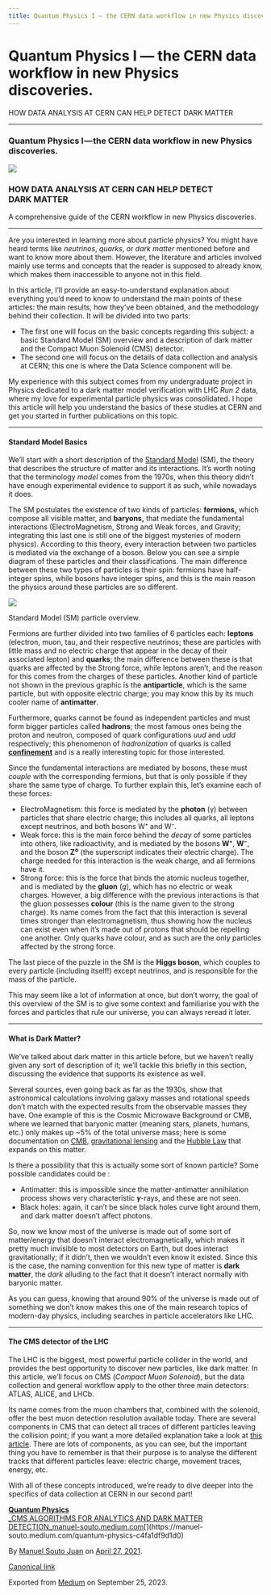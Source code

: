 ```yaml
---
title: Quantum Physics I — the CERN data workflow in new Physics discoveries
---
```


Quantum Physics I — the CERN data workflow in new Physics discoveries.
======================================================================

HOW DATA ANALYSIS AT CERN CAN HELP DETECT DARK MATTER

* * *

### Quantum Physics I — the CERN data workflow in new Physics discoveries.

![](https://cdn-images-1.medium.com/max/2560/1*M46lihvbDfpJl6ZGY6tgXg.jpeg)

### HOW DATA ANALYSIS AT CERN CAN HELP DETECT DARK MATTER

A comprehensive guide of the CERN workflow in new Physics discoveries.

* * *

Are you interested in learning more about particle physics? You might have heard terms like _neutrinos_, _quarks_, or _dark matter_ mentioned before and want to know more about them. However, the literature and articles involved mainly use terms and concepts that the reader is supposed to already know, which makes them inaccessible to anyone not in this field.

In this article, I’ll provide an easy-to-understand explanation about everything you’d need to know to understand the main points of these articles: the main results, how they’ve been obtained, and the methodology behind their collection. It will be divided into two parts:

*   The first one will focus on the basic concepts regarding this subject: a basic Standard Model (SM) overview and a description of dark matter and the Compact Muon Solenoid (CMS) detector.
*   The second one will focus on the details of data collection and analysis at CERN; this one is where the Data Science component will be.

My experience with this subject comes from my undergraduate project in Physics dedicated to a dark matter model verification with LHC _Run 2_ data, where my love for experimental particle physics was consolidated. I hope this article will help you understand the basics of these studies at CERN and get you started in further publications on this topic.

* * *

#### **Standard Model Basics**

We’ll start with a short description of the [Standard Model](https://en.wikipedia.org/wiki/Standard_Model#:~:text=The%20Standard%20Model%20of%20particle%20physics%20is%20the%20theory%20describing,classifying%20all%20known%20elementary%20particles.) (SM), the theory that describes the structure of matter and its interactions. It’s worth noting that the terminology _model_ comes from the 1970s, when this theory didn’t have enough experimental evidence to support it as such, while nowadays it does.

The SM postulates the existence of two kinds of particles: **fermions,** which compose all visible matter, and **baryons,** that mediate the fundamental interactions (ElectroMagnetism, Strong and Weak forces, and Gravity; integrating this last one is still one of the biggest mysteries of modern physics). According to this theory, every interaction between two particles is mediated via the exchange of a boson. Below you can see a simple diagram of these particles and their classifications. The main difference between these two types of particles is their spin: fermions have half-integer spins, while bosons have integer spins, and this is the main reason the physics around these particles are so different.

[![](https://cdn-images-1.medium.com/max/800/0*L2x32zyaBusWKKfN)](https://www.quantumdiaries.org/2014/03/14/the-standard-model-a-beautiful-but-flawed-theory/)

Standard Model (SM) particle overview.

Fermions are further divided into two families of 6 particles each: **leptons** (electron, muon, tau, and their respective neutrinos; these are particles with little mass and no electric charge that appear in the decay of their associated lepton) and **quarks**; the main difference between these is that quarks are affected by the Strong force, while leptons aren’t, and the reason for this comes from the charges of these particles. Another kind of particle not shown in the previous graphic is the **antiparticle**, which is the same particle, but with opposite electric charge; you may know this by its much cooler name of **antimatter**.

Furthermore, quarks cannot be found as independent particles and must form bigger particles called **hadrons**; the most famous ones being the proton and neutron, composed of quark configurations _uud_ and _udd_ respectively; this phenomenon of _hadronization_ of quarks is called [**confinement**](https://en.wikipedia.org/wiki/Color_confinement) and is a really interesting topic for those interested.

Since the fundamental interactions are mediated by bosons, these must _couple_ with the corresponding fermions, but that is only possible if they share the same type of charge. To further explain this, let’s examine each of these forces:

*   ElectroMagnetism: this force is mediated by the **photon** (γ) between particles that share electric charge; this includes all quarks, all leptons except neutrinos, and both bosons W⁺ and W⁻.
*   Weak force: this is the main force behind the _decay_ of some particles into others, like radioactivity, and is mediated by the bosons **W⁺**, **W⁻**, and the boson **Z⁰** (the superscript indicates their electric charge). The charge needed for this interaction is the weak charge, and all fermions have it.
*   Strong force: this is the force that binds the atomic nucleus together, and is mediated by the **gluon** (_g_), which has no electric or weak charges. However, a big difference with the previous interactions is that the gluon possesses **colour** (this is the name given to the strong charge). Its name comes from the fact that this interaction is several times stronger than electromagnetism, thus showing how the nucleus can exist even when it’s made out of protons that should be repelling one another. Only quarks have colour, and as such are the only particles affected by the strong force.

The last piece of the puzzle in the SM is the **Higgs boson**, which couples to every particle (including itself!) except neutrinos, and is responsible for the mass of the particle.

This may seem like a lot of information at once, but don’t worry, the goal of this overview of the SM is to give some context and familiarise you with the forces and particles that rule our universe, you can always reread it later.

* * *

#### **What is Dark Matter?**

We’ve talked about dark matter in this article before, but we haven’t really given any sort of description of it; we’ll tackle this briefly in this section, discussing the evidence that supports its existence as well.

Several sources, even going back as far as the 1930s, show that astronomical calculations involving galaxy masses and rotational speeds don’t match with the expected results from the observable masses they have. One example of this is the Cosmic Microwave Background or CMB, where we learned that baryonic matter (meaning stars, planets, humans, etc.) only makes up ~5% of the total universe mass; here is some documentation on [CMB](https://www.quantamagazine.org/how-the-cosmic-microwave-background-reveals-the-universes-contents-20200128/), [gravitational lensing](https://hubblesite.org/contents/articles/gravitational-lensing) and the [Hubble Law](https://science.nasa.gov/astrophysics/focus-areas/what-is-dark-energy) that expands on this matter.

Is there a possibility that this is actually some sort of known particle? Some possible candidates could be :

*   Antimatter: this is impossible since the matter-antimatter annihilation process shows very characteristic 𝜸-rays, and these are not seen.
*   Black holes: again, it can’t be since black holes curve light around them, and dark matter doesn’t affect photons.

So, now we know most of the universe is made out of some sort of matter/energy that doesn’t interact electromagnetically, which makes it pretty much invisible to most detectors on Earth, but does interact gravitationally; if it didn’t, then we wouldn’t even know it existed. Since this is the case, the naming convention for this new type of matter is **dark matter**, the _dark_ alluding to the fact that it doesn’t interact normally with baryonic matter.

As you can guess, knowing that around 90% of the universe is made out of something we don’t know makes this one of the main research topics of modern-day physics, including searches in particle accelerators like LHC.

* * *

#### **The CMS detector of the LHC**

The LHC is the biggest, most powerful particle collider in the world, and provides the best opportunity to discover new particles, like dark matter. In this article, we’ll focus on CMS (_Compact Muon Solenoid_), but the data collection and general workflow apply to the other three main detectors: ATLAS, ALICE, and LHCb.

Its name comes from the muon chambers that, combined with the solenoid, offer the best muon detection resolution available today. There are several components in CMS that can detect all traces of different particles leaving the collision point; if you want a more detailed explanation take a look at [this article](https://arxiv.org/pdf/1306.6905.pdf). There are lots of components, as you can see, but the important thing you have to remember is that their purpose is to analyse the different tracks that different particles leave: electric charge, movement traces, energy, etc.

With all of these concepts introduced, we’re ready to dive deeper into the specifics of data collection at CERN in our second part!

[**Quantum Physics**  
_CMS ALGORITHMS FOR ANALYTICS AND DARK MATTER DETECTION_manuel-souto.medium.com](https://manuel-souto.medium.com/quantum-physics-c4fa1df9d1d0 "https://manuel-souto.medium.com/quantum-physics-c4fa1df9d1d0")[](https://manuel-souto.medium.com/quantum-physics-c4fa1df9d1d0)

By [Manuel Souto Juan](https://medium.com/@manuel-souto) on [April 27, 2021](https://medium.com/p/31b66eaa1072).

[Canonical link](https://medium.com/@manuel-souto/quantum-physics-31b66eaa1072)

Exported from [Medium](https://medium.com) on September 25, 2023.
